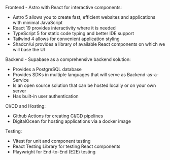 Frontend - Astro with React for interactive components:
- Astro 5 allows you to create fast, efficient websites and applications with minimal JavaScript
- React 19 provides interactivity where it is needed
- TypeScript 5 for static code typing and better IDE support
- Tailwind 4 allows for convenient application styling
- Shadcn/ui provides a library of available React components on which we will base the UI

Backend - Supabase as a comprehensive backend solution:
- Provides a PostgreSQL database
- Provides SDKs in multiple languages that will serve as Backend-as-a-Service
- Is an open source solution that can be hosted locally or on your own server
- Has built-in user authentication

CI/CD and Hosting:
- Github Actions for creating CI/CD pipelines
- DigitalOcean for hosting applications via a docker image

Testing:
- Vitest for unit and component testing
- React Testing Library for testing React components
- Playwright for End-to-End (E2E) testing